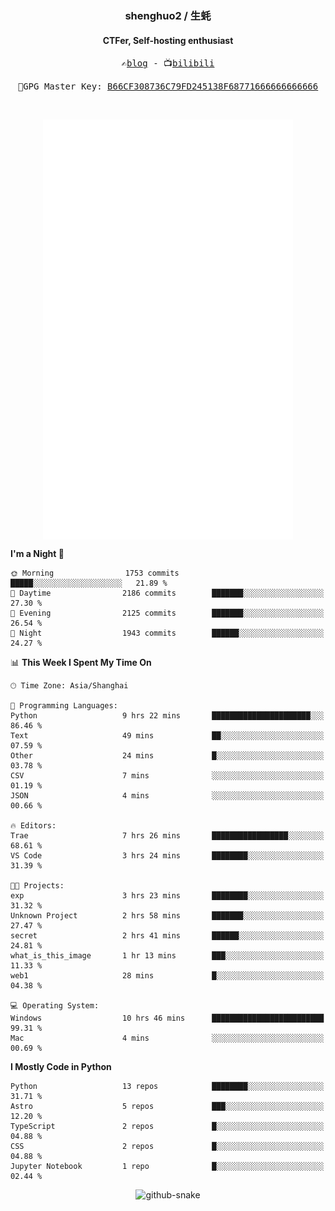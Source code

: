<h3 align="center"> shenghuo2 / 生蚝 </h3>
<h4 align="center" >CTFer, Self-hosting enthusiast</h3>


<p align="center">
  <samp>
    ✍️<a href="https://blog.shenghuo2.top/">blog</a> -
    📺<a href="https://space.bilibili.com/85894935">bilibili</a>
  </samp>
</p>
<p align="center">
  <samp>
     🔐GPG Master Key: <a align="center" href="https://github.com/shenghuo2.gpg">B66CF308736C79FD245138F68771666666666666</a>
  </samp>
</p>
<br>
<p align="center">
  <a href="https://github.com/shenghuo2">
    <img width="400" align="top" src="https://github.com/shenghuo2/shenghuo2/blob/main/metrics.left.svg" />
  </a>
  <a href="https://github.com/shenghuo2">
    <img width="400" align="top" src="https://github.com/shenghuo2/shenghuo2/blob/main/metrics.right.svg" />
  </a>
</p>


<!--START_SECTION:waka-->
**I'm a Night 🦉** 

```text
🌞 Morning                1753 commits        █████░░░░░░░░░░░░░░░░░░░░   21.89 % 
🌆 Daytime                2186 commits        ███████░░░░░░░░░░░░░░░░░░   27.30 % 
🌃 Evening                2125 commits        ███████░░░░░░░░░░░░░░░░░░   26.54 % 
🌙 Night                  1943 commits        ██████░░░░░░░░░░░░░░░░░░░   24.27 % 
```


📊 **This Week I Spent My Time On** 

```text
🕑︎ Time Zone: Asia/Shanghai

💬 Programming Languages: 
Python                   9 hrs 22 mins       ██████████████████████░░░   86.46 % 
Text                     49 mins             ██░░░░░░░░░░░░░░░░░░░░░░░   07.59 % 
Other                    24 mins             █░░░░░░░░░░░░░░░░░░░░░░░░   03.78 % 
CSV                      7 mins              ░░░░░░░░░░░░░░░░░░░░░░░░░   01.19 % 
JSON                     4 mins              ░░░░░░░░░░░░░░░░░░░░░░░░░   00.66 % 

🔥 Editors: 
Trae                     7 hrs 26 mins       █████████████████░░░░░░░░   68.61 % 
VS Code                  3 hrs 24 mins       ████████░░░░░░░░░░░░░░░░░   31.39 % 

🐱‍💻 Projects: 
exp                      3 hrs 23 mins       ████████░░░░░░░░░░░░░░░░░   31.32 % 
Unknown Project          2 hrs 58 mins       ███████░░░░░░░░░░░░░░░░░░   27.47 % 
secret                   2 hrs 41 mins       ██████░░░░░░░░░░░░░░░░░░░   24.81 % 
what_is_this_image       1 hr 13 mins        ███░░░░░░░░░░░░░░░░░░░░░░   11.33 % 
web1                     28 mins             █░░░░░░░░░░░░░░░░░░░░░░░░   04.38 % 

💻 Operating System: 
Windows                  10 hrs 46 mins      █████████████████████████   99.31 % 
Mac                      4 mins              ░░░░░░░░░░░░░░░░░░░░░░░░░   00.69 % 
```

**I Mostly Code in Python** 

```text
Python                   13 repos            ████████░░░░░░░░░░░░░░░░░   31.71 % 
Astro                    5 repos             ███░░░░░░░░░░░░░░░░░░░░░░   12.20 % 
TypeScript               2 repos             █░░░░░░░░░░░░░░░░░░░░░░░░   04.88 % 
CSS                      2 repos             █░░░░░░░░░░░░░░░░░░░░░░░░   04.88 % 
Jupyter Notebook         1 repo              █░░░░░░░░░░░░░░░░░░░░░░░░   02.44 % 
```




<!--END_SECTION:waka-->


<div align="center">
  <picture>
    <source media="(prefers-color-scheme: dark)" srcset="https://gist.githubusercontent.com/shenghuo2/bfce20b14ab0484cef03bae6e60e0b3a/raw/github-snake-dark.svg" />
    <source media="(prefers-color-scheme: light)" srcset="https://gist.githubusercontent.com/shenghuo2/bfce20b14ab0484cef03bae6e60e0b3a/raw/github-snake.svg" />
    <img alt="github-snake" src="https://gist.githubusercontent.com/shenghuo2/bfce20b14ab0484cef03bae6e60e0b3a/raw/github-snake.svg" />
  </picture>
</div>

<!--
**shenghuo2/shenghuo2** is a ✨ _special_ ✨ repository because its `README.md` (this file) appears on your GitHub profile.

Here are some ideas to get you started:

- 🔭 I’m currently working on ...
- 🌱 I’m currently learning ...
- 👯 I’m looking to collaborate on ...
- 🤔 I’m looking for help with ...
- 💬 Ask me about ...
- 📫 How to reach me: ...
- 😄 Pronouns: ...
- ⚡ Fun fact: ...
-->
